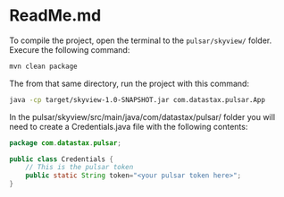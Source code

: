 # ReadMe.md

To compile the project, open the terminal to the ```pulsar/skyview/``` folder. Execure the following command:

```sh
mvn clean package
```

The from that same directory, run the project with this command:

```sh
java -cp target/skyview-1.0-SNAPSHOT.jar com.datastax.pulsar.App
```

In the pulsar/skyview/src/main/java/com/datastax/pulsar/ folder you will need to create a Credentials.java file with the following contents:

```java
package com.datastax.pulsar;

public class Credentials {
    // This is the pulsar token
    public static String token="<your pulsar token here>";
}
```

